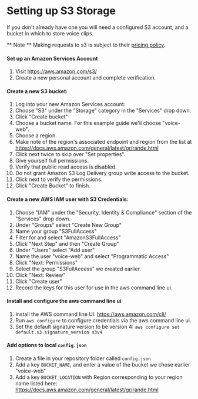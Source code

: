 # Setting up S3 Storage

If you don't already have one you will need a configured S3 account, and a bucket
in which to store voice clips.

** Note ** Making requests to s3 is subject to their [pricing policy](https://aws.amazon.com/s3/pricing/).

#### Set up an Amazon Services Account

1. Visit https://aws.amazon.com/s3/
2. Create a new personal account and complete verification.

#### Create a new S3 bucket:

1. Log into your new Amazon Services account:
2. Choose "S3" under the "Storage" category in the "Services" drop down.
3. Click "Create bucket"
4. Choose a bucket name. For this example guide we'll choose "voice-web".
5. Choose a region.
6. Make note of the region's associated endpoint and region from the list at https://docs.aws.amazon.com/general/latest/gr/rande.html
7. Click next twice to skip over "Set properties".
8. Give yourself full permissions.
9. Verify that public read access is disabled.
10. Do not grant Amazon S3 Log Delivery group write access to the bucket.
11. Click next to verify the permissions.
12. Click "Create Bucket" to finish.

#### Create a new AWS IAM user with S3 Credentials:

1. Choose "IAM" under the "Security, Identity & Compliance" section of the "Services" drop down.
2. Under "Groups" select "Create New Group"
3. Name your group "S3FullAccess"
4. Filter for and select "AmazonS3FullAccess"
5. Click "Next Step" and then "Create Group"
6. Under "Users" select "Add user"
7. Name the user "voice-web" and select "Programmatic Access"
8. Click "Next: Permissions"
9. Select the group "S3FullAccess" we created earlier.
10. Click "Next: Review"
11. Click "Create user"
12. Record the keys for this user for use in the aws command line ui.

#### Install and configure the aws command line ui

1. Install the AWS command line UI. https://aws.amazon.com/cli/
2. Run `aws configure` to configure credentials via the aws command line ui.
3. Set the default signature version to be version 4: `aws configure set default.s3.signature_version s3v4`

#### Add options to local `config.json`

1. Create a file in your repository folder called `config.json`
2. Add a key `BUCKET_NAME`, and enter a value of the bucket we chose earlier "voice-web"
3. Add a key `BUCKET_LOCATION` with Region corresponding to your region name listed here: https://docs.aws.amazon.com/general/latest/gr/rande.html
